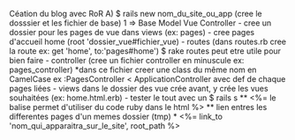 Céation du blog avec RoR
    A) $ rails new nom_du_site_ou_app   (cree le dosssier et les fichier de base)
        1 => Base Model Vue Controller 
            - cree un dossier pour les pages de vue dans views (ex: pages)
            - cree pages d'accueil home (root 'dossier_vue#fichier_vue)
            - routes (dans routes.rb cree la route ex: get 'home', to:'pages#home') $ rake routes peut etre utile pour bien faire
            - controller (cree un fichier controller en minuscule ex: pages_controller)
                    *dans ce fichier creer une class du même nom en CamelCase ex :PagesController < ApplicationController avec def de chaque pages liées
            - views dans le dossier des vue crée avant, y crée les vues souhaitées (ex: home.html.erb)
            - tester le tout avec un $ rails s
                ** <%= le balise permet d'utiliser du code ruby dans le html %> 
                ** lien entres les differentes pages d'un memes dossier (tmp) 
                    * <%= link_to 'nom_qui_apparaitra_sur_le_site', root_path %>
            
        